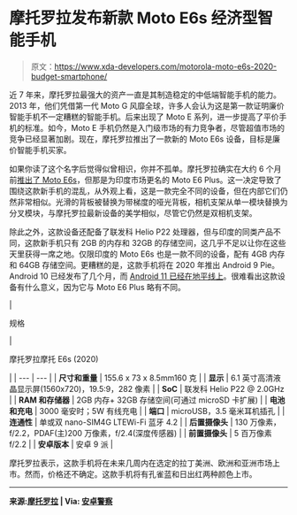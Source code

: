 # 摩托罗拉发布新款 Moto E6s 经济型智能手机

> 原文：<https://www.xda-developers.com/motorola-moto-e6s-2020-budget-smartphone/>

近 7 年来，摩托罗拉最强大的资产一直是其制造稳定的中低端智能手机的能力。2013 年，他们凭借第一代 Moto G 风靡全球，许多人会认为这是第一款证明廉价智能手机不一定糟糕的智能手机。后来出现了 Moto E 系列，进一步提高了平价手机的标准。如今，Moto E 手机仍然是入门级市场的有力竞争者，尽管超值市场的竞争已经显著加剧。现在，摩托罗拉推出了一款新的 Moto E6s 设备，目标是廉价智能手机买家。

如果你读了这个名字后觉得似曾相识，你并不孤单。摩托罗拉确实在大约 6 个月前[推出了 Moto E6s](https://www.xda-developers.com/motorola-moto-e6s-e6-plus-india/)，但那是为印度市场更名的 Moto E6 Plus。这一决定导致了围绕这款新手机的混乱，从外观上看，这是一款完全不同的设备，但在内部它们仍然非常相似。光滑的背板被替换为带梯度的哑光背板，相机支架从单一模块替换为分叉模块，与摩托罗拉最新设备的美学相似，尽管它仍然是双相机支架。

除此之外，这款设备还配备了联发科 Helio P22 处理器，但与印度的同类产品不同，这款新手机只有 2GB 的内存和 32GB 的存储空间，这几乎不足以让你在这些天里获得一席之地。仅限印度的 Moto E6s 也是一款不同的设备，配有 4GB 内存和 64GB 存储空间。更糟糕的是，这款手机将在 2020 年推出 Android 9 Pie。Android 10 已经发布了几个月，而 [Android 11 已经在地平线上](https://www.xda-developers.com/android-11-developer-preview-1-1-fix-bugs/)。很难看出这款设备有什么意义，因为它与 Moto E6 Plus 略有不同。

| 

规格

 | 

摩托罗拉摩托 E6s (2020)

 |
| --- | --- |
| **尺寸和重量** | 155.6 x 73 x 8.5mm160 克 |
| **显示** | 6.1 英寸高清液晶显示屏(1560x720)，19.5:9，282 像素 |
| **SoC** | 联发科 Helio P22 @ 2.0GHz |
| **RAM 和存储器** | 2GB 内存+ 32GB 存储空间(可通过 microSD 卡扩展) |
| **电池和充电** | 3000 毫安时；5W 有线充电 |
| **端口** | microUSB，3.5 毫米耳机插孔 |
| **连通性** | 单或双 nano-SIM4G LTEWi-Fi 蓝牙 4.2 |
| **后置摄像头** | 130 万像素，f/2.2，PDAF(主)200 万像素，f/2.4(深度传感器) |
| **前置摄像头** | 5 百万像素 f/2.2 |
| **安卓版本** | 安卓 9 派 |

摩托罗拉表示，这款手机将在未来几周内在选定的拉丁美洲、欧洲和亚洲市场上市。然而，价格还不确定。这款手机将有孔雀蓝和日出红两种颜色上市。

* * *

**来源:[摩托罗拉](https://blog.motorola.com/2020/03/16/bring-the-best-out-of-every-moment-with-the-new-moto-e6s/) | Via: [安卓警察](https://www.androidpolice.com/2020/03/16/motorolas-e6s-android-pie/)**